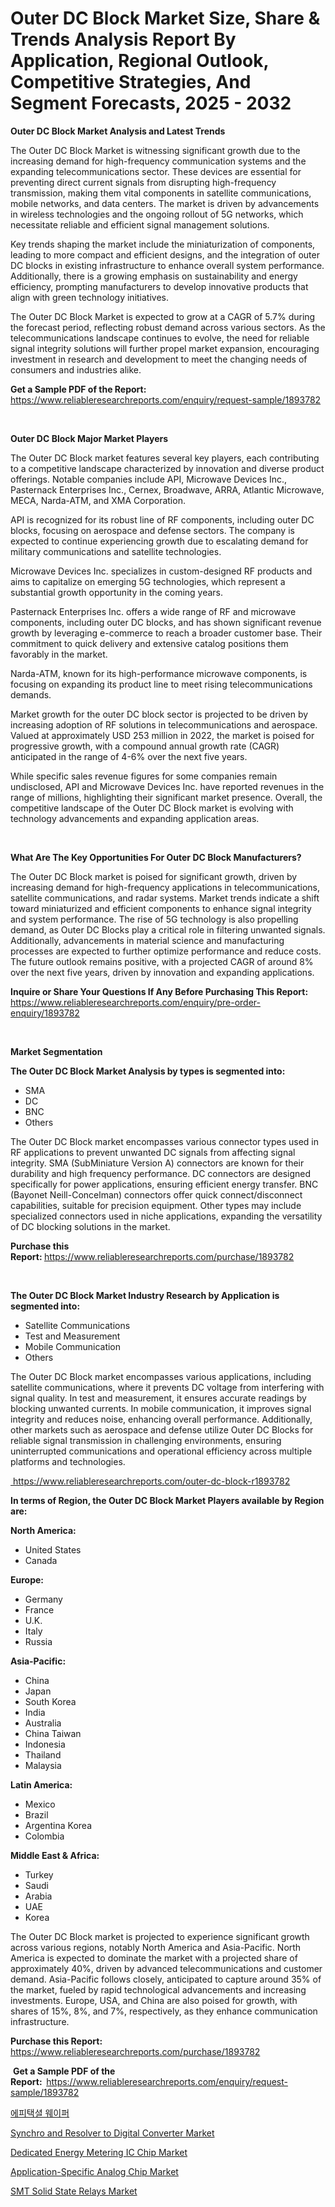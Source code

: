 <p><h1>Outer DC Block Market Size, Share & Trends Analysis Report By Application, Regional Outlook, Competitive Strategies, And Segment Forecasts, 2025 - 2032</h1></p><p><strong>Outer DC Block Market Analysis and Latest Trends</strong></p>
<p><p>The Outer DC Block Market is witnessing significant growth due to the increasing demand for high-frequency communication systems and the expanding telecommunications sector. These devices are essential for preventing direct current signals from disrupting high-frequency transmission, making them vital components in satellite communications, mobile networks, and data centers. The market is driven by advancements in wireless technologies and the ongoing rollout of 5G networks, which necessitate reliable and efficient signal management solutions.</p><p>Key trends shaping the market include the miniaturization of components, leading to more compact and efficient designs, and the integration of outer DC blocks in existing infrastructure to enhance overall system performance. Additionally, there is a growing emphasis on sustainability and energy efficiency, prompting manufacturers to develop innovative products that align with green technology initiatives.</p><p>The Outer DC Block Market is expected to grow at a CAGR of 5.7% during the forecast period, reflecting robust demand across various sectors. As the telecommunications landscape continues to evolve, the need for reliable signal integrity solutions will further propel market expansion, encouraging investment in research and development to meet the changing needs of consumers and industries alike.</p></p>
<p><strong>Get a Sample PDF of the Report:&nbsp;</strong> <a href="https://www.reliableresearchreports.com/enquiry/request-sample/1893782?utm_campaign=40&utm_medium=2&utm_source=Github&utm_content=ia&utm_term=07042025&utm_id=outer-dc-block">https://www.reliableresearchreports.com/enquiry/request-sample/1893782</a></p>
<p>&nbsp;</p>
<p><strong>Outer DC Block Major Market Players</strong></p>
<p><p>The Outer DC Block market features several key players, each contributing to a competitive landscape characterized by innovation and diverse product offerings. Notable companies include API, Microwave Devices Inc., Pasternack Enterprises Inc., Cernex, Broadwave, ARRA, Atlantic Microwave, MECA, Narda-ATM, and XMA Corporation.</p><p>API is recognized for its robust line of RF components, including outer DC blocks, focusing on aerospace and defense sectors. The company is expected to continue experiencing growth due to escalating demand for military communications and satellite technologies. </p><p>Microwave Devices Inc. specializes in custom-designed RF products and aims to capitalize on emerging 5G technologies, which represent a substantial growth opportunity in the coming years. </p><p>Pasternack Enterprises Inc. offers a wide range of RF and microwave components, including outer DC blocks, and has shown significant revenue growth by leveraging e-commerce to reach a broader customer base. Their commitment to quick delivery and extensive catalog positions them favorably in the market.</p><p>Narda-ATM, known for its high-performance microwave components, is focusing on expanding its product line to meet rising telecommunications demands. </p><p>Market growth for the outer DC block sector is projected to be driven by increasing adoption of RF solutions in telecommunications and aerospace. Valued at approximately USD 253 million in 2022, the market is poised for progressive growth, with a compound annual growth rate (CAGR) anticipated in the range of 4-6% over the next five years.</p><p>While specific sales revenue figures for some companies remain undisclosed, API and Microwave Devices Inc. have reported revenues in the range of millions, highlighting their significant market presence. Overall, the competitive landscape of the Outer DC Block market is evolving with technology advancements and expanding application areas.</p></p>
<p>&nbsp;</p>
<p><strong>What Are The Key Opportunities For Outer DC Block Manufacturers?</strong></p>
<p><p>The Outer DC Block market is poised for significant growth, driven by increasing demand for high-frequency applications in telecommunications, satellite communications, and radar systems. Market trends indicate a shift toward miniaturized and efficient components to enhance signal integrity and system performance. The rise of 5G technology is also propelling demand, as Outer DC Blocks play a critical role in filtering unwanted signals. Additionally, advancements in material science and manufacturing processes are expected to further optimize performance and reduce costs. The future outlook remains positive, with a projected CAGR of around 8% over the next five years, driven by innovation and expanding applications.</p></p>
<p><strong>Inquire or Share Your Questions If Any Before Purchasing This Report:</strong> <a href="https://www.reliableresearchreports.com/enquiry/pre-order-enquiry/1893782?utm_campaign=40&utm_medium=2&utm_source=Github&utm_content=ia&utm_term=07042025&utm_id=outer-dc-block">https://www.reliableresearchreports.com/enquiry/pre-order-enquiry/1893782</a></p>
<p>&nbsp;</p>
<p><strong>Market Segmentation</strong></p>
<p><strong>The Outer DC Block Market Analysis by types is segmented into:</strong></p>
<p><ul><li>SMA</li><li>DC</li><li>BNC</li><li>Others</li></ul></p>
<p><p>The Outer DC Block market encompasses various connector types used in RF applications to prevent unwanted DC signals from affecting signal integrity. SMA (SubMiniature Version A) connectors are known for their durability and high frequency performance. DC connectors are designed specifically for power applications, ensuring efficient energy transfer. BNC (Bayonet Neill-Concelman) connectors offer quick connect/disconnect capabilities, suitable for precision equipment. Other types may include specialized connectors used in niche applications, expanding the versatility of DC blocking solutions in the market.</p></p>
<p><strong>Purchase this Report:&nbsp;</strong><a href="https://www.reliableresearchreports.com/purchase/1893782?utm_campaign=40&utm_medium=2&utm_source=Github&utm_content=ia&utm_term=07042025&utm_id=outer-dc-block">https://www.reliableresearchreports.com/purchase/1893782</a></p>
<p>&nbsp;</p>
<p><strong>The Outer DC Block Market Industry Research by Application is segmented into:</strong></p>
<p><ul><li>Satellite Communications</li><li>Test and Measurement</li><li>Mobile Communication</li><li>Others</li></ul></p>
<p><p>The Outer DC Block market encompasses various applications, including satellite communications, where it prevents DC voltage from interfering with signal quality. In test and measurement, it ensures accurate readings by blocking unwanted currents. In mobile communication, it improves signal integrity and reduces noise, enhancing overall performance. Additionally, other markets such as aerospace and defense utilize Outer DC Blocks for reliable signal transmission in challenging environments, ensuring uninterrupted communications and operational efficiency across multiple platforms and technologies.</p></p>
<p><a href="https://www.reliableresearchreports.com/outer-dc-block-r1893782?utm_campaign=40&utm_medium=2&utm_source=Github&utm_content=ia&utm_term=07042025&utm_id=outer-dc-block">&nbsp;https://www.reliableresearchreports.com/outer-dc-block-r1893782</a></p>
<p><strong>In terms of Region, the Outer DC Block Market Players available by Region are:</strong></p>
<p>
    <p> <strong> North America: </strong>
        <ul>
            <li>United States</li>
            <li>Canada</li>
        </ul>
        </p> 
    <p> <strong> Europe: </strong>
        <ul>
            <li>Germany</li>
            <li>France</li>
            <li>U.K.</li>
            <li>Italy</li>
            <li>Russia</li>
        </ul>
        </p> 
    <p> <strong> Asia-Pacific: </strong>
        <ul>
            <li>China</li>
            <li>Japan</li>
            <li>South Korea</li>
            <li>India</li>
            <li>Australia</li>
            <li>China Taiwan</li>
            <li>Indonesia</li>
            <li>Thailand</li>
            <li>Malaysia</li>
        </ul>
        </p> 
    <p> <strong> Latin America: </strong>
        <ul>
            <li>Mexico</li>
            <li>Brazil</li>
            <li>Argentina Korea</li>
            <li>Colombia</li>
        </ul>
        </p> 
    <p> <strong> Middle East & Africa: </strong>
        <ul>
            <li>Turkey</li>
            <li>Saudi</li>
            <li>Arabia</li>
            <li>UAE</li>
            <li>Korea</li>
        </ul>
    </p>
    </p>
<p><p>The Outer DC Block market is projected to experience significant growth across various regions, notably North America and Asia-Pacific. North America is expected to dominate the market with a projected share of approximately 40%, driven by advanced telecommunications and customer demand. Asia-Pacific follows closely, anticipated to capture around 35% of the market, fueled by rapid technological advancements and increasing investments. Europe, USA, and China are also poised for growth, with shares of 15%, 8%, and 7%, respectively, as they enhance communication infrastructure.</p></p>
<p><strong>Purchase this Report: </strong><a href="https://www.reliableresearchreports.com/purchase/1893782?utm_campaign=40&utm_medium=2&utm_source=Github&utm_content=ia&utm_term=07042025&utm_id=outer-dc-block">https://www.reliableresearchreports.com/purchase/1893782</a></p>
<p>&nbsp;<strong>Get a Sample PDF of the Report:&nbsp;&nbsp;</strong><a href="https://www.reliableresearchreports.com/enquiry/request-sample/1893782?utm_campaign=40&utm_medium=2&utm_source=Github&utm_content=ia&utm_term=07042025&utm_id=outer-dc-block">https://www.reliableresearchreports.com/enquiry/request-sample/1893782</a></p>
<p><strong></strong></p>
<p><p><a href="https://github.com/sougarounis/Market-Research-Report-List-7/blob/main/750960152961.md?utm_campaign=40&utm_medium=2&utm_source=Github&utm_content=ia&utm_term=07042025&utm_id=outer-dc-block">에피택셜 웨이퍼</a></p><p><a href="https://github.com/cordaysamaya/Market-Research-Report-List-1/blob/main/synchro-and-resolver-to-digital-converter-market.md?utm_campaign=40&utm_medium=2&utm_source=Github&utm_content=ia&utm_term=07042025&utm_id=outer-dc-block">Synchro and Resolver to Digital Converter Market</a></p><p><a href="https://github.com/kuciakkukalo/Market-Research-Report-List-1/blob/main/dedicated-energy-metering-ic-chip-market.md?utm_campaign=40&utm_medium=2&utm_source=Github&utm_content=ia&utm_term=07042025&utm_id=outer-dc-block">Dedicated Energy Metering IC Chip Market</a></p><p><a href="https://github.com/botocniveda/Market-Research-Report-List-1/blob/main/application-specific-analog-chip-market.md?utm_campaign=40&utm_medium=2&utm_source=Github&utm_content=ia&utm_term=07042025&utm_id=outer-dc-block">Application-Specific Analog Chip Market</a></p><p><a href="https://github.com/obajimlaweh59/Market-Research-Report-List-1/blob/main/smt-solid-state-relays-market.md?utm_campaign=40&utm_medium=2&utm_source=Github&utm_content=ia&utm_term=07042025&utm_id=outer-dc-block">SMT Solid State Relays Market</a></p></p>